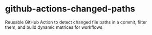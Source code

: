 # github-actions-changed-paths
Reusable GitHub Action to detect changed file paths in a commit, filter them, and build dynamic matrices for workflows.
